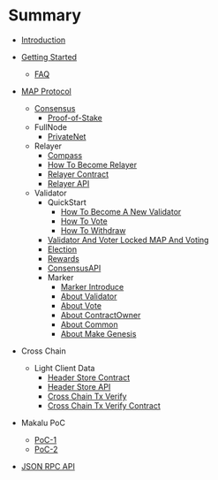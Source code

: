 # Summary

* [Introduction](README.md)

* [Getting Started]()
    * [FAQ](getting-started/faq.md)

* [MAP Protocol](map-protocol/SetValidator.md)
    * [Consensus](map-protocol/consensus/Consensue.md)
        * [Proof-of-Stake](map-protocol/consensus/Proof-of-Stake.md)
    * FullNode
        * [PrivateNet](map-protocol/privatenet/PrivateNet.md)
    * Relayer
        * [Compass](map-protocol/relayer/Compass.md)
        * [How To Become Relayer](map-protocol/relayer/QuickStart.md)
        * [Relayer Contract](map-protocol/relayer/Relayer-Contract.md)
        * [Relayer API](map-protocol/relayer/Relayer-API.md)
    * Validator
         * QuickStart
              * [How To Become A New Validator](map-protocol/validator/QuickStart/HowToBecomeANewValidator.md) 
              * [How To Vote](map-protocol/validator/QuickStart/HowToVote.md)
              * [How To Withdraw](map-protocol/validator/QuickStart/HowToWithdraw.md)
         * [Validator And Voter Locked MAP And Voting](map-protocol/validator/ValidatorAndVoterLockedMAPAndVoting.md)
         * [Election](map-protocol/validator/Election.md)
         * [Rewards](map-protocol/validator/Rewards.md)
         * [ConsensusAPI](map-protocol/validator/ConsensusAPI.md)
         * Marker
              * [Marker Introduce](map-protocol/validator/Marker/Marker.md)
              * [About Validator](map-protocol/validator/Marker/AboutValidator.md)
              * [About Vote](map-protocol/validator/Marker/AboutVote.md)
              * [About ContractOwner](map-protocol/validator/Marker/AboutContractOwner.md)
              * [About Common](map-protocol/validator/Marker/AboutCommon.md)
              * [About Make Genesis](map-protocol/validator/Marker/AboutMakeGenesis.md)


* Cross Chain
    * Light Client Data
        * [Header Store Contract](cross-chain/light-client-data/Header-Store-Contract.md)
        * [Header Store API](cross-chain/light-client-data/Header-Store-API.md)
        * [Cross Chain Tx Verify](cross-chain/tx-verify/Tx-Verify.md)
        * [Cross Chain Tx Verify Contract](cross-chain/tx-verify/Tx-Verify-Contract.md)

* Makalu PoC
    * [PoC-1](Makalu-PoC/PoC-1.md)
    * [PoC-2](Makalu-PoC/PoC-2.md)

* [JSON RPC API](rpc-api/RPC-API.md)